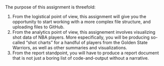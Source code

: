 The purpose of this assignment is threefold: 
1) From the logistical point of view, this assignment will give you the opportunity to start working with a more complex file structure, and uploading files to GitHub. 
2) From the analytics point of view, this assignement involves visualizing shot data of NBA players. More especifically, you will be producing so-called “shot charts” for a handful of players from the Golden State Warriors, as well as other summaries and visualizations. 
3) From the report standpoint, you will have to produce a report document that is not just a boring list of code-and-output without a narrative.
